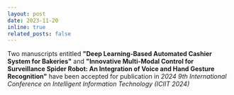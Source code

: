 ```yaml
---
layout: post
date: 2023-11-20
inline: true
related_posts: false
---
```


Two manuscripts entitled <b>"Deep Learning-Based Automated Cashier System for Bakeries"</b> and <b>"Innovative Multi-Modal Control for Surveillance Spider Robot: An Integration of Voice and Hand Gesture Recognition"</b> have been accepted for publication in <i>2024 9th International Conference on Intelligent Information Technology (ICIIT 2024)</i>